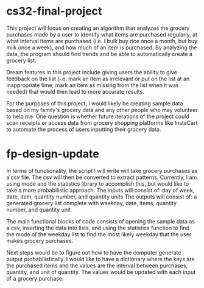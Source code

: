 # cs32-final-project

This project will focus on creating an algorithm that analyzes the grocery purchases made by a user to identify what items are purchased regularly, at what interval items are purchased (i.e. I bulk buy rice once a month, but buy milk once a week), and how much of an item is purchased. By analyzing the data, the program should find trends and be able to automatically create a grocery list.

Dream features in this project include giving users the ability to give feedback on the list (i.e. mark an item as irrelevant or put on the list at an inappropriate time, mark an item as missing from the list when it was needed) that would then lead to more accurate results.

For the purposes of this project, I would likely be creating sample data based on my family's grocery data and any other people who may volunteer to help me. One question is whether future iterations of the project could scan receipts or access data from grocery shopping platforms like InstaCart to automate the process of users inputting their grocery data.

# fp-design-update

In terms of functionality, the script I will write will take grocery purchases as a csv file. The csv will then be converted to extract patterns. Currently, I am using mode and the statistics library to accomplish this, but would like to take a more probabilistic approach. 
The inputs will consist of:
  day of week, date, item, quantity number, and quantity units
The outputs will consist of:
  a generated grocery list complete with weekday, date, items, quantity number, and quantity unit
 
The main functional blocks of code consists of opening the sample data as a csv, inserting the data into lists, and using the statistics function to find the mode of the weekday list to find the most likely weekday that the user makes grocery purchases.

Next steps would be to figure out how to have the computer generate output probabilistically. I would like to have a dictionary where the keys are the purchased items and the values are the interval between purchases, quantity, and unit of quantity. The values would be updated with each input of a grocery purchase.
